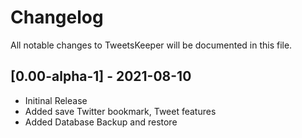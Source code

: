 # Changelog

All notable changes to TweetsKeeper will be documented in this file.

## [0.00-alpha-1] - 2021-08-10
- Initinal Release
- Added save Twitter bookmark, Tweet features
- Added Database Backup and restore
